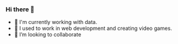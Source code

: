 ### Hi there 👋 

- 🔭 I'm currently working with data.
- 🌱 I used to work in web development and creating video games.
- 👯 I’m looking to collaborate
